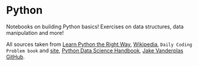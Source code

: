 # Python
Notebooks on building Python basics!
Exercises on data structures, data manipulation and more!

All sources taken from [Learn Python the Right Way](https://learnpythontherightway.com), [Wikipedia](https://en.wikipedia.org/wiki/Main_Page), `Daily Coding Problem book` and [site](https://www.dailycodingproblem.com/),
[Python Data Science Handbook](https://www.oreilly.com/library/view/python-data-science/9781491912126/),
[Jake Vanderplas GitHub](https://jakevdp.github.io/PythonDataScienceHandbook).



